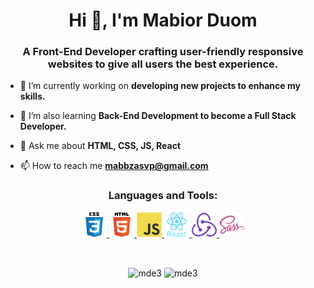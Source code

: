<h1 align="center">Hi 👋, I'm Mabior Duom</h1>
<h3 align="center">A Front-End Developer crafting user-friendly responsive websites to give all users the best experience.</h3>

- 🔭 I’m currently working on **developing new projects to enhance my skills.**

- 🌱 I’m also learning **Back-End Development to become a Full Stack Developer.**

- 💬 Ask me about **HTML, CSS, JS, React**

- 📫 How to reach me **mabbzasvp@gmail.com**

<h3 align="center">Languages and Tools:</h3>
<p align="center"> <a href="https://www.w3schools.com/css/" target="_blank" rel="noreferrer"> <img src="https://raw.githubusercontent.com/devicons/devicon/master/icons/css3/css3-original-wordmark.svg" alt="css3" width="40" height="40"/> </a> <a href="https://www.w3.org/html/" target="_blank" rel="noreferrer"> <img src="https://raw.githubusercontent.com/devicons/devicon/master/icons/html5/html5-original-wordmark.svg" alt="html5" width="40" height="40"/> </a> <a href="https://developer.mozilla.org/en-US/docs/Web/JavaScript" target="_blank" rel="noreferrer"> <img src="https://raw.githubusercontent.com/devicons/devicon/master/icons/javascript/javascript-original.svg" alt="javascript" width="40" height="40"/> </a> <a href="https://reactjs.org/" target="_blank" rel="noreferrer"> <img src="https://raw.githubusercontent.com/devicons/devicon/master/icons/react/react-original-wordmark.svg" alt="react" width="40" height="40"/> </a> <a href="https://redux.js.org" target="_blank" rel="noreferrer"> <img src="https://raw.githubusercontent.com/devicons/devicon/master/icons/redux/redux-original.svg" alt="redux" width="40" height="40"/> </a> <a href="https://sass-lang.com" target="_blank" rel="noreferrer"> <img src="https://raw.githubusercontent.com/devicons/devicon/master/icons/sass/sass-original.svg" alt="sass" width="40" height="40"/> </a> </p>
<br/>

<p align="center">
<img align="center" src="https://github-readme-stats.vercel.app/api?username=mde3&show_icons=true&locale=en" alt="mde3" width="400" />
<img align="center" src="https://github-readme-stats.vercel.app/api/top-langs?username=mde3&show_icons=true&locale=en&layout=compact" alt="mde3" width="400" />
</p>




